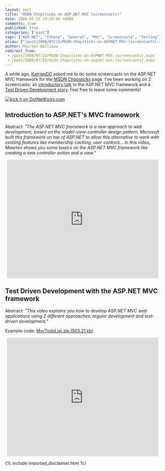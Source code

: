 ```yaml
---
layout: post
title: "MSDN Chopsticks on ASP.NET MVC (screencasts)"
date: 2008-07-23 19:28:00 +0000
comments: true
published: true
categories: ["post"]
tags: ["ASP.NET", "CSharp", "General", "MVC", "Screencasts", "Testing"]
alias: ["/post/2008/07/23/MSDN-Chopsticks-on-ASPNET-MVC-(screencasts).aspx", "/post/2008/07/23/msdn-chopsticks-on-aspnet-mvc-(screencasts).aspx"]
author: Maarten Balliauw
redirect_from:
 - /post/2008/07/23/MSDN-Chopsticks-on-ASPNET-MVC-(screencasts).aspx
 - /post/2008/07/23/msdn-chopsticks-on-aspnet-mvc-(screencasts).aspx
---
```

<p>
A while ago, <a href="http://www.katriendg.com" target="_blank">KatrienDG</a> asked me to do some screencasts on the ASP.NET MVC framework for the <a href="http://www.microsoft.com/belux/msdn/nl/chopsticks/default.aspx" target="_blank">MSDN Chopsticks</a> page. I&#39;ve been working on 2 screencasts: an <a href="http://www.microsoft.com/belux/msdn/nl/chopsticks/default.aspx?id=551" target="_blank">introductory talk</a> to the ASP.NET MVC framework and a <a href="http://www.microsoft.com/belux/msdn/nl/chopsticks/default.aspx?id=555" target="_blank">Test Driven Development story</a>. Feel free to leave some comments! 
</p>
<p>
<a href="http://www.dotnetkicks.com/kick/?url=/post/2008/07/23/MSDN-Chopsticks-on-ASPNET-MVC-(screencasts).aspx&amp;title=MSDN Chopsticks on ASP.NET MVC (screencasts)">
                    <img src="http://www.dotnetkicks.com/Services/Images/KickItImageGenerator.ashx?url=/post/2008/07/23/MSDN-Chopsticks-on-ASPNET-MVC-(screencasts).aspx" border="0" alt="kick it on DotNetKicks.com" />
                  </a>
</p>
<h2>Introduction to ASP.NET&#39;s MVC framework</h2>
<p>
Abstract: <em>&quot;The ASP.NET MVC framework is a new approach to web development, based on the model-view-controller design pattern. Microsoft built this framework on top of ASP.NET to allow this alternative to work with existing features like membership caching, user controls... In this video, Maarten shows you some basics on the ASP.NET MVC framework like creating a new controller action and a view.&quot;</em> 
</p>
<p style="text-align: center">
<iframe src="http://www.microsoft.com/belux/msdn/nl/chopsticks/player.aspx?id=551&amp;e=1" width="493" height="385" frameborder="0"></iframe>
</p>
<h2>Test Driven Development with the ASP.NET MVC framework</h2>
<p>
Abstract: <em>&quot;This video explains you how to develop ASP.NET MVC web applications using 2 different approaches: regular development and test-driven development.&quot;</em> 
</p>
<p>Example code: <a href="/files/MvcTodoList.zip" rel="enclosure" length="0">MvcTodoList.zip (503.21 kb)</a></p>
<p style="text-align: center">
<iframe src="http://www.microsoft.com/belux/msdn/nl/chopsticks/player.aspx?id=555&amp;e=1" width="493" height="385" frameborder="0"></iframe>
</p>

{% include imported_disclaimer.html %}
